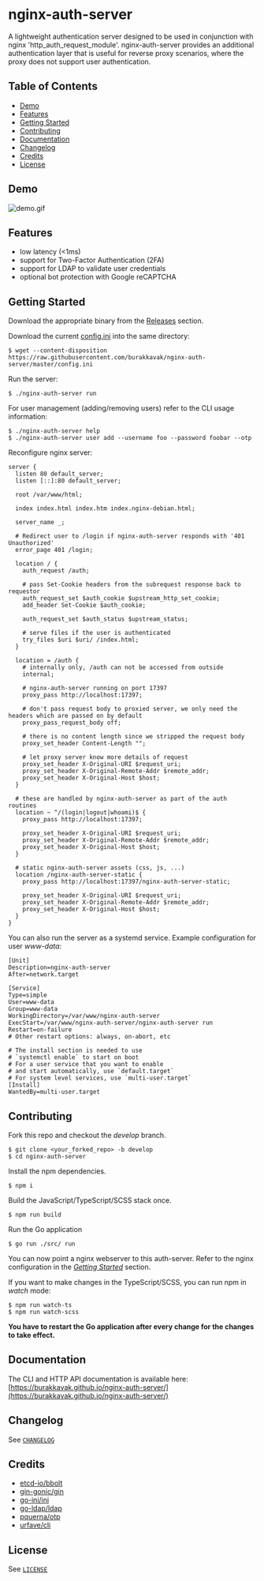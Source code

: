 # nginx-auth-server

A lightweight authentication server designed to be used in conjunction with nginx 'http_auth_request_module'. nginx-auth-server provides an additional authentication layer that is useful for reverse proxy scenarios, where the proxy does not support user authentication.

## Table of Contents

- [Demo](#demo)
- [Features](#features)
- [Getting Started](#getting-started)
- [Contributing](#contributing)
- [Documentation](#documentation)
- [Changelog](#changelog)
- [Credits](#credits)
- [License](#license)

## Demo

![demo.gif](https://raw.githubusercontent.com/burakkavak/nginx-auth-server/master/assets/demo.gif)

## Features

- low latency (<1ms)
- support for Two-Factor Authentication (2FA)
- support for LDAP to validate user credentials
- optional bot protection with Google reCAPTCHA

## Getting Started

Download the appropriate binary from the [Releases](https://github.com/burakkavak/nginx-auth-server/releases) section.

Download the current [config.ini](https://raw.githubusercontent.com/burakkavak/nginx-auth-server/master/config.ini) into the same directory:

```shell
$ wget --content-disposition https://raw.githubusercontent.com/burakkavak/nginx-auth-server/master/config.ini
```

Run the server:
```shell
$ ./nginx-auth-server run
```

For user management (adding/removing users) refer to the CLI usage information:
```shell
$ ./nginx-auth-server help
$ ./nginx-auth-server user add --username foo --password foobar --otp
```

Reconfigure nginx server:
```nginx
server {
  listen 80 default_server;
  listen [::]:80 default_server;

  root /var/www/html;

  index index.html index.htm index.nginx-debian.html;

  server_name _;

  # Redirect user to /login if nginx-auth-server responds with '401 Unauthorized'
  error_page 401 /login;

  location / {
    auth_request /auth;

    # pass Set-Cookie headers from the subrequest response back to requestor
    auth_request_set $auth_cookie $upstream_http_set_cookie;
    add_header Set-Cookie $auth_cookie;

    auth_request_set $auth_status $upstream_status;

    # serve files if the user is authenticated
    try_files $uri $uri/ /index.html;
  }

  location = /auth {
    # internally only, /auth can not be accessed from outside
    internal;

    # nginx-auth-server running on port 17397
    proxy_pass http://localhost:17397;

    # don't pass request body to proxied server, we only need the headers which are passed on by default
    proxy_pass_request_body off;

    # there is no content length since we stripped the request body
    proxy_set_header Content-Length "";

    # let proxy server know more details of request
    proxy_set_header X-Original-URI $request_uri;
    proxy_set_header X-Original-Remote-Addr $remote_addr;
    proxy_set_header X-Original-Host $host;
  }

  # these are handled by nginx-auth-server as part of the auth routines
  location ~ ^/(login|logout|whoami)$ {
    proxy_pass http://localhost:17397;

    proxy_set_header X-Original-URI $request_uri;
    proxy_set_header X-Original-Remote-Addr $remote_addr;
    proxy_set_header X-Original-Host $host;
  }

  # static nginx-auth-server assets (css, js, ...)
  location /nginx-auth-server-static {
    proxy_pass http://localhost:17397/nginx-auth-server-static;

    proxy_set_header X-Original-URI $request_uri;
    proxy_set_header X-Original-Remote-Addr $remote_addr;
    proxy_set_header X-Original-Host $host;
  }
}
```

You can also run the server as a systemd service. Example configuration for user *www-data*:
```apacheconf
[Unit]
Description=nginx-auth-server
After=network.target

[Service]
Type=simple
User=www-data
Group=www-data
WorkingDirectory=/var/www/nginx-auth-server
ExecStart=/var/www/nginx-auth-server/nginx-auth-server run
Restart=on-failure
# Other restart options: always, on-abort, etc

# The install section is needed to use
# `systemctl enable` to start on boot
# For a user service that you want to enable
# and start automatically, use `default.target`
# For system level services, use `multi-user.target`
[Install]
WantedBy=multi-user.target
```

## Contributing

Fork this repo and checkout the *develop* branch.

```shell
$ git clone <your_forked_repo> -b develop
$ cd nginx-auth-server
```

Install the npm dependencies.

```shell
$ npm i
```

Build the JavaScript/TypeScript/SCSS stack once.

```shell
$ npm run build
```

Run the Go application

```shell
$ go run ./src/ run
```

You can now point a nginx webserver to this auth-server. Refer to the nginx configuration in the *[Getting Started](#getting-started)* section.

If you want to make changes in the TypeScript/SCSS, you can run npm in *watch* mode:

```shell
$ npm run watch-ts
$ npm run watch-scss
```

**You have to restart the Go application after every change for the changes to take effect.**

## Documentation

The CLI and HTTP API documentation is available here: [https://burakkavak.github.io/nginx-auth-server/](https://burakkavak.github.io/nginx-auth-server/)

## Changelog

See [`CHANGELOG`](./CHANGELOG.md)

## Credits

- [etcd-io/bbolt](https://github.com/etcd-io/bbolt)
- [gin-gonic/gin](https://github.com/gin-gonic/gin)
- [go-ini/ini](https://github.com/go-ini/ini)
- [go-ldap/ldap](https://github.com/go-ldap/ldap)
- [pquerna/otp](https://github.com/pquerna/otp)
- [urfave/cli](https://github.com/urfave/cli)

## License

See [`LICENSE`](./LICENSE)
